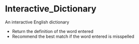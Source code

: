 # Interactive_Dictionary

An interactive English dictionary
- Return the definition of the word entered
- Recommend the best match if the word entered is misspelled
